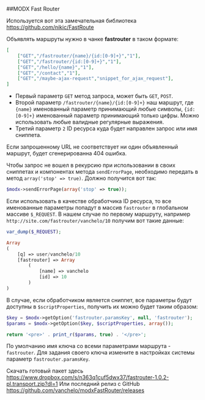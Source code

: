 ##MODX Fast Router

Используется вот эта замечательная библиотека https://github.com/nikic/FastRoute

Объявлять маршруты нужно в чанке **fastrouter** в таком формате:

```json
[
    ["GET","/fastrouter/{name}/{id:[0-9]+}","1"],
    ["GET","/fastrouter/{id:[0-9]+}","1"],
    ["GET","/hello/{name}","1"],
    ["GET","/contact","1"],
    ["GET","/maybe-ajax-request","snippet_for_ajax_request"],
]
```

- Первый параметр `GET` метод запроса, может быть `GET`, `POST`.
- Второй параметр `/fastrouter/{name}/{id:[0-9]+}` наш маршрут, где `{name}` именованный параметр принимающий любые символы, `{id:[0-9]+}` именованный параметр принимающий только цифры. Можно использовать любые валидные регулярные выражения.
- Третий параметр `2` ID ресурса куда будет направлен запрос или имя сниппета.

Если запрошенному URL не соответствует ни один объявленный маршрут, будет сгенерированна 404 ошибка.

Чтобы запрос не вошел в рекурсию при использовании в своих сниппетах и компонентах метода `sendErrorPage`, необходимо передать в метод `array('stop' => true)`. Должно получится вот так:

```php
$modx->sendErrorPage(array('stop' => true));
```

Если использовать в качестве обработчика ID ресурса, то все именованные параметры попадут в массив `fastrouter` в глобальном массиве `$_REQUEST`. В нашем случае по первому маршруту, например `http://site.com/fastrouter/vanchelo/10` получим вот такие данные:
```php
var_dump($_REQUEST);

Array
(
    [q] => user/vanchelo/10
    [fastrouter] => Array
        (
            [name] => vanchelo
            [id] => 10
        )
)
```

В случае, если обработчиком является сниппет, все параметры будут доступны в `$scriptProperties`, получить их можно будет таким образом:

```php
$key = $modx->getOption('fastrouter.paramsKey', null, 'fastrouter');
$params = $modx->getOption($key, $scriptProperties, array());

return '<pre>' . print_r($params, true) . '</pre>';
```

По умолчанию имя ключа со всеми параметрами маршрута - `fastrouter`.
Для задания своего ключа измените в настройках системы параметр `fastrouter.paramsKey`.

Скачать готовый пакет здесь https://www.dropbox.com/s/n363q1cuf5dwx37/fastrouter-1.0.2-pl.transport.zip?dl=1
Или последний релиз с GitHub https://github.com/vanchelo/modxFastRouter/releases 
